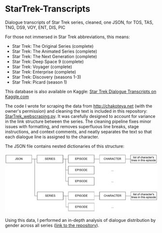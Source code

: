 # StarTrek-Transcripts
Dialogue transcripts of Star Trek series, cleaned, one JSON, for TOS, TAS, TNG, DS9, VOY, ENT, DIS, PIC

For those not immersed in Star Trek abbreviations, this means:
* Star Trek: The Original Series (complete)
* Star Trek: The Animated Series (complete)
* Star Trek: The Next Generation (complete)
* Star Trek: Deep Space 9 (complete)
* Star Trek: Voyager (complete)
* Star Trek: Enterprise (complete)
* Star Trek: Discovery (seasons 1-3)
* Star Trek: Picard (season 1)

This database is also available on Kaggle: [Star Trek Dialogue Transcripts on Kaggle.com](www.kaggle.com/dataset/21193888400f89d64dfb1a349c8b116697bebe427e9a61d113e88cff414f09e5)

The code I wrote for scraping the data from http://chakoteya.net (with the owner's permission) and cleaning the text is included in this repository: [StarTrek_webscraping.py](https://github.com/BirkoRuzicka/Star-Trek-Transcripts/blob/main/StarTrek_webscraping.py). It was carefully designed to account for variance in the link structure between the series. The cleaning pipeline fixes minor issues with formatting, and removes superfluous line breaks, stage instructions, and context comments, and neatly separates the text so that each dialogue line is assigned to the character.

The JSON file contains nested dictionaries of this structure:

![](https://github.com/BirkoRuzicka/Star-Trek-Transcripts/blob/main/json_structure.png)

Using this data, I performed an in-depth analysis of dialogue distribution by gender across all series ([link to the repository](https://github.com/BirkoRuzicka/Star-Trek-Dialogue-Analysis)).


